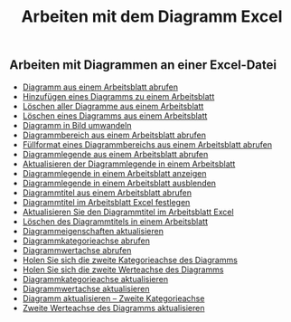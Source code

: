 ﻿---
title: Arbeiten mit dem Diagramm Excel
second_title: Aspose.Cells Cloud Documen
linktitle: Diagramm
type: docs
url: /de/charts/
aliases: [/working-with-charts/]
keywords: REST API, spreadsheets, excel, chart
description: "Cells.Cloud API für Excel betreiben: Diagramme betreiben"
weight: 100
kwords: Excel, Office Cloud, REST API, Tabellenkalkulation, PDF, CSV, Json, Markdown, Diagramme
---
## Arbeiten mit Diagrammen an einer Excel-Datei

- [Diagramm aus einem Arbeitsblatt abrufen](/cells/de/get-chart-from-a-worksheet/)
- [Hinzufügen eines Diagramms zu einem Arbeitsblatt](/cells/de/add-a-chart-in-a-worksheet/)
- [Löschen aller Diagramme aus einem Arbeitsblatt](/cells/de/delete-all-charts-from-a-worksheet/)
- [Löschen eines Diagramms aus einem Arbeitsblatt](/cells/de/delete-a-chart-from-a-worksheet/)
- [Diagramm in Bild umwandeln](/cells/de/convert-chart-to-image/)
- [Diagrammbereich aus einem Arbeitsblatt abrufen](/cells/de/get-chart-area-from-a-worksheet/)
- [Füllformat eines Diagrammbereichs aus einem Arbeitsblatt abrufen](/cells/de/get-fill-format-of-a-chart-area-from-a-worksheet/)
- [Diagrammlegende aus einem Arbeitsblatt abrufen](/cells/de/get-chart-legend-from-a-worksheet/)
- [Aktualisieren der Diagrammlegende in einem Arbeitsblatt](/cells/de/update-chart-legend-in-a-worksheet/)
- [Diagrammlegende in einem Arbeitsblatt anzeigen](/cells/de/show-chart-legend-in-a-worksheet/)
- [Diagrammlegende in einem Arbeitsblatt ausblenden](/cells/de/hide-chart-legend-in-a-worksheet/)
- [Diagrammtitel aus einem Arbeitsblatt abrufen](/cells/de/get-chart-title-from-a-worksheet/)
- [Diagrammtitel im Arbeitsblatt Excel festlegen](/cells/de/set-chart-title-in-excel-worksheet/)
- [Aktualisieren Sie den Diagrammtitel im Arbeitsblatt Excel](/cells/de/update-chart-title-in-excel-worksheet/)
- [Löschen des Diagrammtitels in einem Arbeitsblatt](/cells/de/delete-chart-title-in-a-worksheet/)
- [Diagrammeigenschaften aktualisieren](/cells/de/charts/propreties/update/)
- [Diagrammkategorieachse abrufen](/cells/de/charts/category-axis/get/)
- [Diagrammwertachse abrufen](/cells/de/charts/value-axis/get/)
- [Holen Sie sich die zweite Kategorieachse des Diagramms](/cells/de/charts/second-category-axis/get/)
- [Holen Sie sich die zweite Werteachse des Diagramms](/cells/de/charts/second-value-axis/get/)
- [Diagrammkategorieachse aktualisieren](/cells/de/charts/category-axis/update/)
- [Diagrammwertachse aktualisieren](/cells/de/charts/value-axis/update/)
- [Diagramm aktualisieren – Zweite Kategorieachse](/cells/de/charts/second-category-axis/update/)
- [Zweite Werteachse des Diagramms aktualisieren](/cells/de/charts/second-value-axis/update/)
